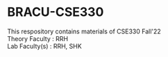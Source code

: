 # BRACU-CSE330
<html>
  <body>
  This respository contains materials of CSE330 Fall'22 <br/>
  Theory Faculty : RRH <br/>
  Lab Faculty(s) : RRH, SHK
  </body>
</html>
